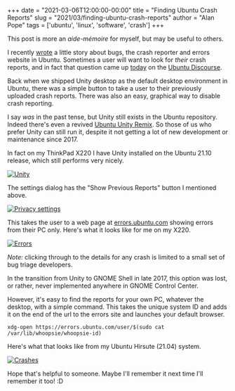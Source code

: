 +++
date = "2021-03-06T12:00:00-00:00"
title = "Finding Ubuntu Crash Reports"
slug = "2021/03/finding-ubuntu-crash-reports"
author = "Alan Pope"
tags = ['ubuntu', 'linux', 'software', 'crash']
+++

This post is more an *aide-mémoire* for myself, but may be useful to others. 

I recently [wrote](/blog/2021/02/a-tale-of-two-updates/) a little story about bugs, the crash reporter and errors website in Ubuntu. Sometimes a user will want to look for *their* crash reports, and in fact that question came up [today](https://discourse.ubuntu.com/t/how-to-add-more-info-to-an-uploaded-crash-report/21263?u=popey) on the [Ubuntu Discourse](https://discourse.ubuntu.com/).

Back when we shipped Unity desktop as the default desktop environment in Ubuntu, there was a simple button to take a user to their previously uploaded crash reports. There was also an easy, graphical way to disable crash reporting. 

I say *was* in the past tense, but Unity still exists in the Ubuntu repository. Indeed there's even a revived [Ubuntu Unity Remix](https://ubuntuunity.org/). So those of us who prefer Unity can still run it, despite it not getting a lot of new development or maintenance since 2017.

In fact on my ThinkPad X220 I have Unity installed on the Ubuntu 21.10 release, which still performs very nicely.

[![Unity](/blog/images/2021-03-07/unity.png)](/blog/images/2021-03-07/unity.png)

The settings dialog has the "Show Previous Reports" button I mentioned above.

[![Privacy settings](/blog/images/2021-03-07/privacy.png)](/blog/images/2021-03-07/privacy.png)

This takes the user to a web page at [errors.ubuntu.com](https://errors.ubuntu.com/) showing errors from their PC only. Here's what it looks like for me on my X220.

[![Errors](/blog/images/2021-03-07/errors.png)](/blog/images/2021-03-07/errors.png)

*Note:* clicking through to the details for any crash is limited to a small set of bug triage developers. 

In the transition from Unity to GNOME Shell in late 2017, this option was lost, or rather, never implemented anywhere in GNOME Control Center.

However, it's easy to find the reports for your own PC, whatever the desktop, with a simple command. This takes the unique system ID and adds it on the end of the url to the errors site and launches your default browser.

`xdg-open https://errors.ubuntu.com/user/$(sudo cat /var/lib/whoopsie/whoopsie-id)`

Here's what that looks like from my Ubuntu Hirsute (21.04) system.

[![Crashes](/blog/images/2021-03-07/crashes.png)](/blog/images/2021-03-07/crashes.png)

Hope that's helpful to someone. Maybe I'll remember it next time I'll remember it too! :D